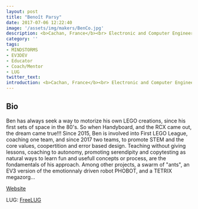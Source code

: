 ```yaml
---
layout: post
title: "Benoît Parsy"
date: 2017-07-06 12:22:40
image: '/assets/img/makers/BenCo.jpg'
description: <b>Cachan, France</b><br> Electronic and Computer Engineer - French Civil Aviation Administration
category: ''
tags:
- MINDSTORMS
- EV3DEV
- Educator
- Coach/Mentor
- LUG
twitter_text:
introduction: <b>Cachan, France</b><br> Electronic and Computer Engineer - French Civil Aviation Administration
---
```




## Bio

Ben has always seek a way to motorize his own LEGO creations, since his first sets of space in the 80's. So when Handyboard, and the RCX came out, the dream came true!!! Since 2015, Ben is involved into First LEGO League, coaching one team, and since 2017 two teams, to promote STEM and the core values, coopertition and error based design. Teaching without giving lessons, coaching to autonomy, promoting serendipity and copytesting as natural ways to learn fun and usefull concepts or process, are the fondamentals of his approach. Among other projects, a swarm of "ants", an EV3 version of the emotionnaly driven robot PHOBOT, and a TETRIX megazorg... 

[Website](https://pbenco.wordpress.com/)

LUG: [FreeLUG](https://freelug.org/)

